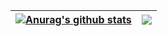 | <a href="https://github.com/anuraghazra/github-readme-stats"><img align="center" src="https://github-readme-stats.vercel.app/api?username=pygzfei&show_icons=true&include_all_commits=true&theme=buefy&hide_border=true" alt="Anurag's github stats" /></a> | <a href="https://github.com/anuraghazra/github-readme-stats"><img align="center" src="https://github-readme-stats.vercel.app/api/top-langs/?username=pygzfei&layout=compact&theme=buefy&hide_border=true" /></a> |
| ------------- | ------------- |

<!--START_SECTION:waka-->
<!--END_SECTION:waka-->
